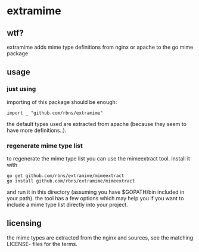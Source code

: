 # extramime
## wtf?
extramime adds mime type definitions from nginx or apache to the go mime 
package

## usage
### just using
importing of this package should be enough:

	import _ "github.com/rbns/extramime"

the default types used are extracted from apache (because they
seem to have more definitions..).

### regenerate mime type list
to regenerate the mime type list you can use the mimeextract tool.
install it with 

	go get github.com/rbns/extramime/mimeextract
	go install github.com/rbns/extramime/mimeextract

and run it in this directory (assuming you have $GOPATH/bin included
in your path). the tool has a few options which may
help you if you want to include a mime type list directly into your
project.

## licensing
the mime types are extracted from the nginx and sources, see
the matching LICENSE- files for the terms.

